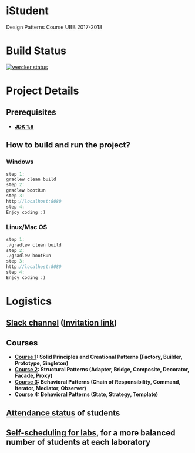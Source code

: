 # iStudent
Design Patterns Course UBB 2017-2018

# Build Status
[![wercker status](https://app.wercker.com/status/158f0fee4804c3da09b80f23ca8f29d6/m/master "wercker status")](https://app.wercker.com/project/byKey/158f0fee4804c3da09b80f23ca8f29d6)

# Project Details
## Prerequisites
- __[JDK 1.8](http://www.oracle.com/technetwork/java/javase/downloads/jdk8-downloads-2133151.html)__

## How to build and run the project?
### Windows
```java
step 1:
gradlew clean build
step 2:
gradlew bootRun
step 3:
http://localhost:8080
step 4:
Enjoy coding :)
```
### Linux/Mac OS
```java
step 1:
./gradlew clean build
step 2:
./gradlew bootRun
step 3:
http://localhost:8080
step 4:
Enjoy coding :)
```

# Logistics
## __[Slack channel](https://ubbdesignpatterns2017.slack.com/)__ ([Invitation link](https://join.slack.com/t/ubbdesignpatterns2017/shared_invite/enQtMjU4ODcyMDc3MjcwLWQ3ZmFmMDIzYmU4YmYwZGRkMWQxMTU1YjUyYTE3YmJlMWExMTAzY2JiYzY0MDdiN2VkMzVlMzc4ZGVjMGJhY2M))

## Courses
- __[Course 1](https://docs.google.com/presentation/d/1vQ-MAlstyvX_rapYVQ4uLOabJwdJ7010YurVI_bQYpM): Solid Principles and Creational Patterns (Factory, Builder, Prototype, Singleton)__
- __[Course 2](https://docs.google.com/presentation/d/1xZhmu2bT6TYEeAyY02-e5vRRglJ_5G-UnXmGUIlpNPg): Structural Patterns (Adapter, Bridge, Composite, Decorator, Facade, Proxy)__
- __[Course 3](https://docs.google.com/presentation/d/1udyA-FaIrRZ9EQUn-biKbpMH8yDvkEsIEr1CbYGMW7s): Behavioral Patterns (Chain of Responsibility, Command, Iterator, Mediator, Observer)__
- __[Course 4](https://docs.google.com/presentation/d/1fzrjC-HwMg7WEsOtEXUHubnNU1c8CU1OaFyv4UXRJfA): Behavioral Patterns (State, Strategy, Template)__

## __[Attendance status](https://docs.google.com/spreadsheets/d/1lzO3BhkjEk6xRPxoFb3Yq5RtlE43MPsmJ1ofIl_kk9M/edit?usp=sheets_home&ths=true)__ of students

## __[Self-scheduling for labs](https://docs.google.com/spreadsheets/d/16gnOL0lQRFnXmxHOGag_XkTWqVXekKKYTLMFK_mtWec/edit#gid=0)__, for a more balanced number of students at each laboratory

